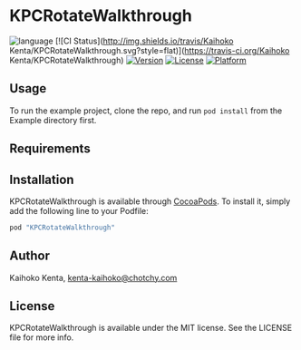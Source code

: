 # KPCRotateWalkthrough

![language](https://img.shields.io/badge/Language-%20Swift%20-orange.svg)
[![CI Status](http://img.shields.io/travis/Kaihoko Kenta/KPCRotateWalkthrough.svg?style=flat)](https://travis-ci.org/Kaihoko Kenta/KPCRotateWalkthrough)
[![Version](https://img.shields.io/cocoapods/v/KPCRotateWalkthrough.svg?style=flat)](http://cocoapods.org/pods/KPCRotateWalkthrough)
[![License](https://img.shields.io/cocoapods/l/KPCRotateWalkthrough.svg?style=flat)](http://cocoapods.org/pods/KPCRotateWalkthrough)
[![Platform](https://img.shields.io/cocoapods/p/KPCRotateWalkthrough.svg?style=flat)](http://cocoapods.org/pods/KPCRotateWalkthrough)

## Usage

To run the example project, clone the repo, and run `pod install` from the Example directory first.

## Requirements

## Installation

KPCRotateWalkthrough is available through [CocoaPods](http://cocoapods.org). To install
it, simply add the following line to your Podfile:

```ruby
pod "KPCRotateWalkthrough"
```

## Author

Kaihoko Kenta, kenta-kaihoko@chotchy.com

## License

KPCRotateWalkthrough is available under the MIT license. See the LICENSE file for more info.
